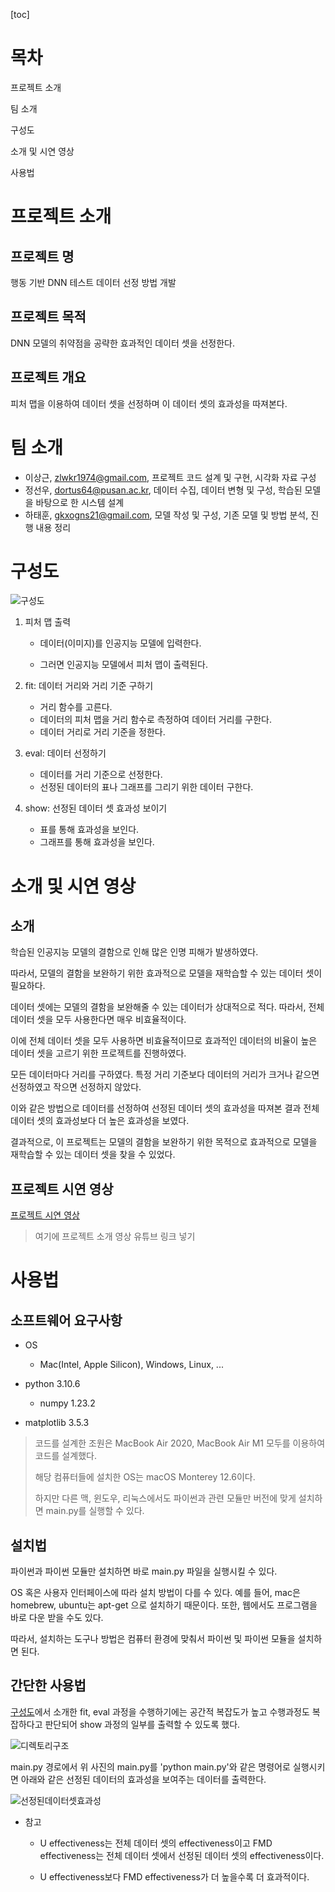 [toc]

# 목차



프로젝트 소개

팀 소개

구성도

소개 및 시연 영상

사용법

# 프로젝트 소개

## 프로젝트 명

행동 기반 DNN 테스트 데이터 선정 방법 개발

## 프로젝트 목적

DNN 모델의 취약점을 공략한 효과적인 데이터 셋을 선정한다.

## 프로젝트 개요

피처 맵을 이용하여 데이터 셋을 선정하며 이 데이터 셋의 효과성을 따져본다.

# 팀 소개

* 이상근, zlwkr1974@gmail.com, 프로젝트 코드 설계 및 구현, 시각화 자료 구성
* 정선우, dortus64@pusan.ac.kr, 데이터 수집, 데이터 변형 및 구성, 학습된 모델을 바탕으로 한 시스템 설계
* 하태훈, gkxogns21@gmail.com, 모델 작성 및 구성, 기존 모델 및 방법 분석, 진행 내용 정리

# 구성도

![구성도](구성도.png)

1. 피처 맵 출력

    * 데이터(이미지)를 인공지능 모델에 입력한다.

    * 그러면 인공지능 모델에서 피처 맵이 출력된다.

2. fit: 데이터 거리와 거리 기준 구하기

    * 거리 함수를 고른다.
    * 데이터의 피처 맵을 거리 함수로 측정하여 데이터 거리를 구한다.
    * 데이터 거리로 거리 기준을 정한다.

3. eval: 데이터 선정하기

    * 데이터를 거리 기준으로 선정한다.
    * 선정된 데이터의 표나 그래프를 그리기 위한 데이터 구한다.

4. show: 선정된 데이터 셋 효과성 보이기

    * 표를 통해 효과성을 보인다.
    * 그래프를 통해 효과성을 보인다.

# 소개 및 시연 영상

## 소개

학습된 인공지능 모델의 결함으로 인해 많은 인명 피해가 발생하였다.

따라서, 모델의 결함을 보완하기 위한 효과적으로 모델을 재학습할 수 있는 데이터 셋이 필요하다.

데이터 셋에는 모델의 결함을 보완해줄 수 있는 데이터가 상대적으로 적다. 따라서, 전체 데이터 셋을 모두 사용한다면 매우 비효율적이다.

이에 전체 데이터 셋을 모두 사용하면 비효율적이므로 효과적인 데이터의 비율이 높은 데이터 셋을 고르기 위한 프로젝트를 진행하였다.

모든 데이터마다 거리를 구하였다. 특정 거리 기준보다 데이터의 거리가 크거나 같으면 선정하였고 작으면 선정하지 않았다.

이와 같은 방법으로 데이터를 선정하여 선정된 데이터 셋의 효과성을 따져본 결과 전체 데이터 셋의 효과성보다 더 높은 효과성을 보였다.

결과적으로, 이 프로젝트는 모델의 결함을 보완하기 위한 목적으로 효과적으로 모델을 재학습할 수 있는 데이터 셋을 찾을 수 있었다.

## 프로젝트 시연 영상

[프로젝트 시연 영상]()

> 여기에 프로젝트 소개 영상 유튜브 링크 넣기

# 사용법

## 소프트웨어 요구사항

* OS
    * Mac(Intel, Apple Silicon), Windows, Linux, ...
* python 3.10.6

    * numpy 1.23.2
* matplotlib 3.5.3

> 코드를 설계한 조원은 MacBook Air 2020, MacBook Air M1 모두를 이용하여 코드를 설계했다.
>
> 해당 컴퓨터들에 설치한 OS는 macOS Monterey 12.6이다.
>
> 하지만 다른 맥, 윈도우, 리눅스에서도 파이썬과 관련 모듈만 버전에 맞게 설치하면 main.py를 실행할 수 있다.

## 설치법

파이썬과 파이썬 모듈만 설치하면 바로 main.py 파일을 실행시킬 수 있다.

OS 혹은 사용자 인터페이스에 따라 설치 방법이 다를 수 있다. 예를 들어, mac은 homebrew, ubuntu는 apt-get 으로 설치하기 때문이다. 또한, 웹에서도 프로그램을 바로 다운 받을 수도 있다.

따라서, 설치하는 도구나 방법은 컴퓨터 환경에 맞춰서 파이썬 및 파이썬 모듈을 설치하면 된다.

## 간단한 사용법

[구성도](#구성도)에서 소개한 fit, eval 과정을 수행하기에는 공간적 복잡도가 높고 수행과정도 복잡하다고 판단되어 show 과정의 일부를 출력할 수 있도록 했다.

![디렉토리구조](디렉토리구조.png)

main.py 경로에서 위 사진의 main.py를 'python main.py'와 같은 명령어로 실행시키면 아래와 같은 선정된 데이터의 효과성을 보여주는 데이터를 출력한다.

![선정된데이터셋효과성](선정된데이터셋효과성.png)

* 참고

    * U effectiveness는 전체 데이터 셋의 effectiveness이고 FMD effectiveness는 전체 데이터 셋에서 선정된 데이터 셋의 effectiveness이다.

    * U effectiveness보다 FMD effectiveness가 더 높을수록 더 효과적이다.

